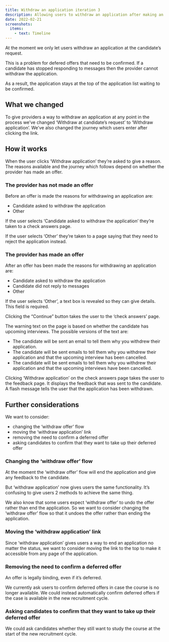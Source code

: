 ```yaml
---
title: Withdraw an application iteration 3
description: Allowing users to withdraw an application after making an offer, even if the candidate has not asked them to do so.
date: 2022-02-21
screenshots:
  items:
    - text: Timeline
---
```


At the moment we only let users withdraw an application at the candidate’s request.

This is a problem for defered offers that need to be confirmed. If a candidate has stopped responding to messages then the provider cannot withdraw the application.

As a result, the application stays at the top of the application list waiting to be confirmed.

## What we changed

To give providers a way to withdraw an application at any point in the process we’ve changed ‘Withdraw at candidate’s request’ to ‘Withdraw application’. We’ve also changed the journey which users enter after clicking the link.

## How it works

When the user clicks ‘Withdraw application’ they’re asked to give a reason. The reasons available and the journey which follows depend on whether the provider has made an offer.

### The provider has not made an offer

Before an offer is made the reasons for withdrawing an application are:

- Candidate asked to withdraw the application
- Other

If the user selects ‘Candidate asked to withdraw the application’ they’re taken to a check answers page.

If the user selects ‘Other’ they’re taken to a page saying that they need to reject the application instead.

### The provider has made an offer

After an offer has been made the reasons for withdrawing an application are:

- Candidate asked to withdraw the application
- Candidate did not reply to messages
- Other

If the user selects ‘Other’, a text box is revealed so they can give details. This field is required.

Clicking the “Continue” button takes the user to the ‘check answers’ page.

The warning text on the page is based on whether the candidate has upcoming interviews. The possible versions of the text are:

- The candidate will be sent an email to tell them why you withdrew their application.
- The candidate will be sent emails to tell them why you withdrew their application and that the upcoming interview has been cancelled.
- The candidate will be sent emails to tell them why you withdrew their application and that the upcoming interviews have been cancelled.

Clicking ‘Withdraw application’ on the check answers page takes the user to the feedback page. It displays the feedback that was sent to the candidate. A flash message tells the user that the application has been withdrawn.

## Further considerations

We want to consider:

- changing the ‘withdraw offer’ flow
- moving the ‘withdraw application’ link
- removing the need to confirm a deferred offer
- asking candidates to confirm that they want to take up their deferred offer

### Changing the ‘withdraw offer’ flow

At the moment the ‘withdraw offer’ flow will end the application and give any feedback to the candidate.

But ‘withdraw application’ now gives users the same functionality. It’s confusing to give users 2 methods to achieve the same thing.

We also know that some users expect ‘withdraw offer’ to undo the offer rather than end the application. So we want to consider changing the ‘withdraw offer’ flow so that it undoes the offer rather than ending the application.

### Moving the ‘withdraw application’ link

Since ‘withdraw application’ gives users a way to end an application no matter the status, we want to consider moving the link to the top to make it accessible from any page of the application.

### Removing the need to confirm a deferred offer

An offer is legally binding, even if it’s deferred.

We currently ask users to confirm deferred offers in case the course is no longer available. We could instead automatically confirm deferred offers if the case is available in the new recruitment cycle.

### Asking candidates to confirm that they want to take up their deferred offer

We could ask candidates whether they still want to study the course at the start of the new recruitment cycle.
